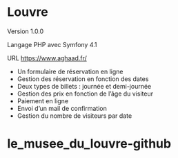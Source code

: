 # Louvre
Version
1.0.0

Langage
PHP avec Symfony 4.1

URL
https://www.aghaad.fr/

- Un formulaire de réservation en ligne 
- Gestion des réservation en fonction des dates  
- Deux types de billets : journée et demi-journée 
- Gestion des prix en fonction de l’âge du visiteur 
- Paiement en ligne 
- Envoi d’un mail de confirmation 
- Gestion du nombre de visiteurs par date 
 
 
# le_musee_du_louvre-github
